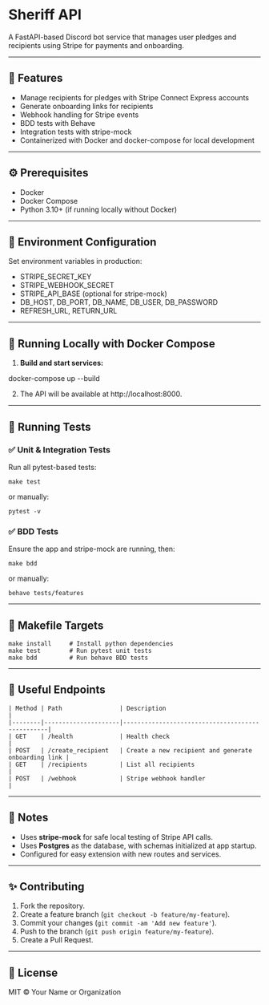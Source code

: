 # Sheriff API

A FastAPI-based Discord bot service that manages user pledges and recipients using Stripe for payments and onboarding.

---

## 🚀 Features

- Manage recipients for pledges with Stripe Connect Express accounts
- Generate onboarding links for recipients
- Webhook handling for Stripe events
- BDD tests with Behave
- Integration tests with stripe-mock
- Containerized with Docker and docker-compose for local development

---

## ⚙️ Prerequisites

- Docker
- Docker Compose
- Python 3.10+ (if running locally without Docker)

---

## 🔧 Environment Configuration

Set environment variables in production:

- STRIPE_SECRET_KEY
- STRIPE_WEBHOOK_SECRET
- STRIPE_API_BASE (optional for stripe-mock)
- DB_HOST, DB_PORT, DB_NAME, DB_USER, DB_PASSWORD
- REFRESH_URL, RETURN_URL

---

## 🐳 Running Locally with Docker Compose

1. **Build and start services:**

docker-compose up --build

2. The API will be available at http://localhost:8000.

---

## 🧪 Running Tests

### ✅ Unit & Integration Tests

Run all pytest-based tests:

```
make test
```

or manually:

```
pytest -v
```

### ✅ BDD Tests

Ensure the app and stripe-mock are running, then:

```
make bdd
```

or manually:

```
behave tests/features
```

---

## 🔨 Makefile Targets

```
make install     # Install python dependencies  
make test        # Run pytest unit tests  
make bdd         # Run behave BDD tests
```

---

## 🔗 Useful Endpoints

```
| Method | Path                | Description                                     |
|--------|---------------------|-------------------------------------------------|
| GET    | /health             | Health check                                    |
| POST   | /create_recipient   | Create a new recipient and generate onboarding link |
| GET    | /recipients         | List all recipients                             |
| POST   | /webhook            | Stripe webhook handler                         |
```

---

## 📝 Notes

- Uses **stripe-mock** for safe local testing of Stripe API calls.
- Uses **Postgres** as the database, with schemas initialized at app startup.
- Configured for easy extension with new routes and services.

---

## ✨ Contributing

1. Fork the repository.
2. Create a feature branch (`git checkout -b feature/my-feature`).
3. Commit your changes (`git commit -am 'Add new feature'`).
4. Push to the branch (`git push origin feature/my-feature`).
5. Create a Pull Request.

---

## 📄 License

MIT © Your Name or Organization
